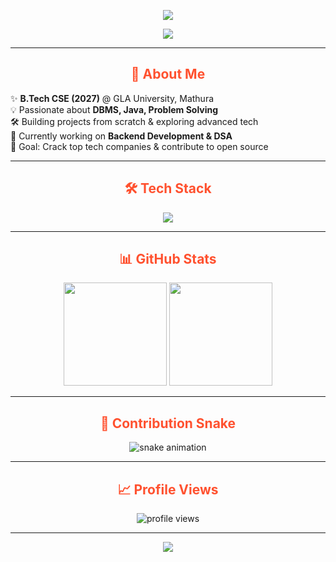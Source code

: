 <!-- Banner -->
<p align="center">
  <img src="https://capsule-render.vercel.app/api?type=waving&color=0:ff512f,100:dd2476&height=200&section=header&text=✨%20Bharat%20Daksh%20✨&fontSize=50&fontColor=ffffff&animation=fadeIn&fontAlignY=35"/>
</p>

<!-- Typing Animation -->
<p align="center">
  <a href="https://github.com/Bharat-Daksh">
    <img src="https://readme-typing-svg.herokuapp.com?size=26&duration=4000&color=F7971E&center=true&vCenter=true&width=600&lines=🚀+B.Tech+CSE+%7C+GLA+University;💻+Full+of+Code+%26+Curiosity;📚+Mastering+DBMS+%26+Java;⚡+Innovator+%26+Problem+Solver">
  </a>
</p>

---

<h2 align="center" style="color:#ff512f;">📌 <b>About Me</b></h2>

✨ **B.Tech CSE (2027)** @ GLA University, Mathura  
💡 Passionate about **DBMS, Java, Problem Solving**  
🛠 Building projects from scratch & exploring advanced tech  
🌱 Currently working on **Backend Development & DSA**  
🎯 Goal: Crack top tech companies & contribute to open source  

---

<h2 align="center" style="color:#ff512f;">🛠 <b>Tech Stack</b></h2>
<p align="center">
  <img src="https://skillicons.dev/icons?i=java,mysql,git,github,html,css,js,python,vscode,figma" />
</p>

---

<h2 align="center" style="color:#ff512f;">📊 <b>GitHub Stats</b></h2>
<p align="center">
  <img src="https://github-readme-stats.vercel.app/api?username=Bharat-Daksh&show_icons=true&theme=radical&hide_border=true" height="165"/>
  <img src="https://github-readme-streak-stats.herokuapp.com/?user=Bharat-Daksh&theme=radical&hide_border=true" height="165"/>
</p>

---

<h2 align="center" style="color:#ff512f;">🐍 <b>Contribution Snake</b></h2>
<p align="center">
  <img src="https://github.com/Bharat-Daksh/Bharat-Daksh/blob/output/github-contribution-grid-snake.svg" alt="snake animation"/>
</p>

---

<h2 align="center" style="color:#ff512f;">📈 <b>Profile Views</b></h2>
<p align="center">
  <img src="https://komarev.com/ghpvc/?username=Bharat-Daksh&label=Profile%20Views&color=ff512f&style=flat" alt="profile views"/>
</p>

---

<!-- Footer -->
<p align="center">
  <img src="https://capsule-render.vercel.app/api?type=waving&color=0:dd2476,100:ff512f&height=120&section=footer"/>
</p>
